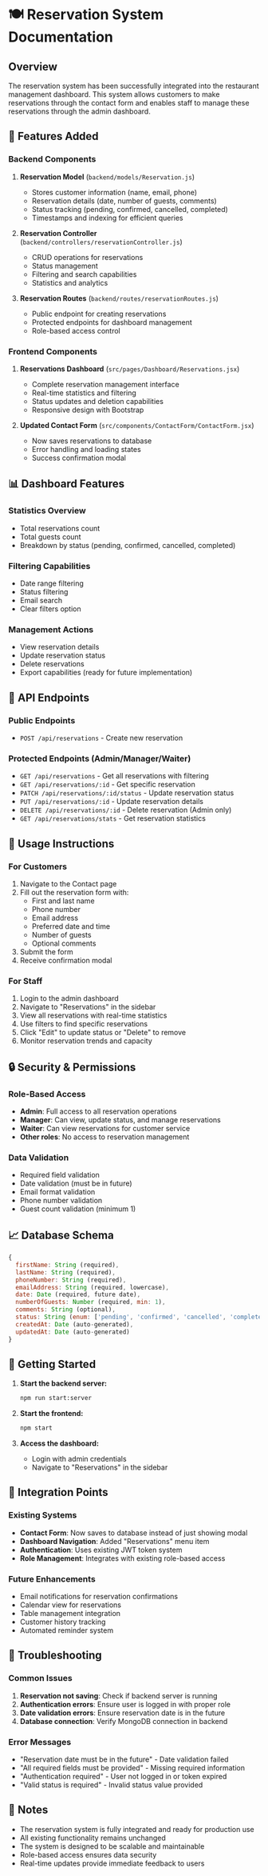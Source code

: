 # 🍽️ Reservation System Documentation

## Overview
The reservation system has been successfully integrated into the restaurant management dashboard. This system allows customers to make reservations through the contact form and enables staff to manage these reservations through the admin dashboard.

## 🚀 Features Added

### Backend Components
1. **Reservation Model** (`backend/models/Reservation.js`)
   - Stores customer information (name, email, phone)
   - Reservation details (date, number of guests, comments)
   - Status tracking (pending, confirmed, cancelled, completed)
   - Timestamps and indexing for efficient queries

2. **Reservation Controller** (`backend/controllers/reservationController.js`)
   - CRUD operations for reservations
   - Status management
   - Filtering and search capabilities
   - Statistics and analytics

3. **Reservation Routes** (`backend/routes/reservationRoutes.js`)
   - Public endpoint for creating reservations
   - Protected endpoints for dashboard management
   - Role-based access control

### Frontend Components
1. **Reservations Dashboard** (`src/pages/Dashboard/Reservations.jsx`)
   - Complete reservation management interface
   - Real-time statistics and filtering
   - Status updates and deletion capabilities
   - Responsive design with Bootstrap

2. **Updated Contact Form** (`src/components/ContactForm/ContactForm.jsx`)
   - Now saves reservations to database
   - Error handling and loading states
   - Success confirmation modal

## 📊 Dashboard Features

### Statistics Overview
- Total reservations count
- Total guests count
- Breakdown by status (pending, confirmed, cancelled, completed)

### Filtering Capabilities
- Date range filtering
- Status filtering
- Email search
- Clear filters option

### Management Actions
- View reservation details
- Update reservation status
- Delete reservations
- Export capabilities (ready for future implementation)

## 🔧 API Endpoints

### Public Endpoints
- `POST /api/reservations` - Create new reservation

### Protected Endpoints (Admin/Manager/Waiter)
- `GET /api/reservations` - Get all reservations with filtering
- `GET /api/reservations/:id` - Get specific reservation
- `PATCH /api/reservations/:id/status` - Update reservation status
- `PUT /api/reservations/:id` - Update reservation details
- `DELETE /api/reservations/:id` - Delete reservation (Admin only)
- `GET /api/reservations/stats` - Get reservation statistics

## 🎯 Usage Instructions

### For Customers
1. Navigate to the Contact page
2. Fill out the reservation form with:
   - First and last name
   - Phone number
   - Email address
   - Preferred date and time
   - Number of guests
   - Optional comments
3. Submit the form
4. Receive confirmation modal

### For Staff
1. Login to the admin dashboard
2. Navigate to "Reservations" in the sidebar
3. View all reservations with real-time statistics
4. Use filters to find specific reservations
5. Click "Edit" to update status or "Delete" to remove
6. Monitor reservation trends and capacity

## 🔒 Security & Permissions

### Role-Based Access
- **Admin**: Full access to all reservation operations
- **Manager**: Can view, update status, and manage reservations
- **Waiter**: Can view reservations for customer service
- **Other roles**: No access to reservation management

### Data Validation
- Required field validation
- Date validation (must be in future)
- Email format validation
- Phone number validation
- Guest count validation (minimum 1)

## 📈 Database Schema

```javascript
{
  firstName: String (required),
  lastName: String (required),
  phoneNumber: String (required),
  emailAddress: String (required, lowercase),
  date: Date (required, future date),
  numberOfGuests: Number (required, min: 1),
  comments: String (optional),
  status: String (enum: ['pending', 'confirmed', 'cancelled', 'completed']),
  createdAt: Date (auto-generated),
  updatedAt: Date (auto-generated)
}
```

## 🚀 Getting Started

1. **Start the backend server:**
   ```bash
   npm run start:server
   ```

2. **Start the frontend:**
   ```bash
   npm start
   ```

3. **Access the dashboard:**
   - Login with admin credentials
   - Navigate to "Reservations" in the sidebar

## 🔄 Integration Points

### Existing Systems
- **Contact Form**: Now saves to database instead of just showing modal
- **Dashboard Navigation**: Added "Reservations" menu item
- **Authentication**: Uses existing JWT token system
- **Role Management**: Integrates with existing role-based access

### Future Enhancements
- Email notifications for reservation confirmations
- Calendar view for reservations
- Table management integration
- Customer history tracking
- Automated reminder system

## 🐛 Troubleshooting

### Common Issues
1. **Reservation not saving**: Check if backend server is running
2. **Authentication errors**: Ensure user is logged in with proper role
3. **Date validation errors**: Ensure reservation date is in the future
4. **Database connection**: Verify MongoDB connection in backend

### Error Messages
- "Reservation date must be in the future" - Date validation failed
- "All required fields must be provided" - Missing required information
- "Authentication required" - User not logged in or token expired
- "Valid status is required" - Invalid status value provided

## 📝 Notes
- The reservation system is fully integrated and ready for production use
- All existing functionality remains unchanged
- The system is designed to be scalable and maintainable
- Role-based access ensures data security
- Real-time updates provide immediate feedback to users
